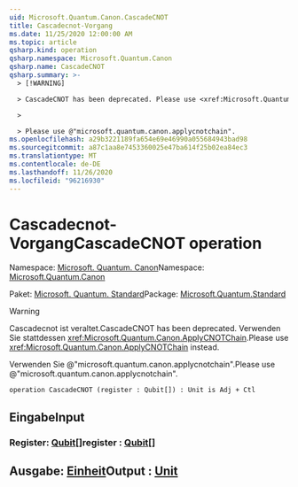 ```yaml
---
uid: Microsoft.Quantum.Canon.CascadeCNOT
title: Cascadecnot-Vorgang
ms.date: 11/25/2020 12:00:00 AM
ms.topic: article
qsharp.kind: operation
qsharp.namespace: Microsoft.Quantum.Canon
qsharp.name: CascadeCNOT
qsharp.summary: >-
  > [!WARNING]

  > CascadeCNOT has been deprecated. Please use <xref:Microsoft.Quantum.Canon.ApplyCNOTChain> instead.

  >

  > Please use @"microsoft.quantum.canon.applycnotchain".
ms.openlocfilehash: a29b3221189fa654e69e46990a055684943bad98
ms.sourcegitcommit: a87c1aa8e7453360025e47ba614f25b02ea84ec3
ms.translationtype: MT
ms.contentlocale: de-DE
ms.lasthandoff: 11/26/2020
ms.locfileid: "96216930"
---
```

# <a name="cascadecnot-operation"></a><span data-ttu-id="1ee9b-102">Cascadecnot-Vorgang</span><span class="sxs-lookup"><span data-stu-id="1ee9b-102">CascadeCNOT operation</span></span>

<span data-ttu-id="1ee9b-103">Namespace: [Microsoft. Quantum. Canon](xref:Microsoft.Quantum.Canon)</span><span class="sxs-lookup"><span data-stu-id="1ee9b-103">Namespace: [Microsoft.Quantum.Canon](xref:Microsoft.Quantum.Canon)</span></span>

<span data-ttu-id="1ee9b-104">Paket: [Microsoft. Quantum. Standard](https://nuget.org/packages/Microsoft.Quantum.Standard)</span><span class="sxs-lookup"><span data-stu-id="1ee9b-104">Package: [Microsoft.Quantum.Standard](https://nuget.org/packages/Microsoft.Quantum.Standard)</span></span>


> [!WARNING]
> <span data-ttu-id="1ee9b-105">Cascadecnot ist veraltet.</span><span class="sxs-lookup"><span data-stu-id="1ee9b-105">CascadeCNOT has been deprecated.</span></span> <span data-ttu-id="1ee9b-106">Verwenden Sie stattdessen <xref:Microsoft.Quantum.Canon.ApplyCNOTChain>.</span><span class="sxs-lookup"><span data-stu-id="1ee9b-106">Please use <xref:Microsoft.Quantum.Canon.ApplyCNOTChain> instead.</span></span>
>
> <span data-ttu-id="1ee9b-107">Verwenden Sie @"microsoft.quantum.canon.applycnotchain".</span><span class="sxs-lookup"><span data-stu-id="1ee9b-107">Please use @"microsoft.quantum.canon.applycnotchain".</span></span>



```qsharp
operation CascadeCNOT (register : Qubit[]) : Unit is Adj + Ctl
```


## <a name="input"></a><span data-ttu-id="1ee9b-108">Eingabe</span><span class="sxs-lookup"><span data-stu-id="1ee9b-108">Input</span></span>

### <a name="register--qubit"></a><span data-ttu-id="1ee9b-109">Register: [Qubit](xref:microsoft.quantum.lang-ref.qubit)[]</span><span class="sxs-lookup"><span data-stu-id="1ee9b-109">register : [Qubit](xref:microsoft.quantum.lang-ref.qubit)[]</span></span>





## <a name="output--unit"></a><span data-ttu-id="1ee9b-110">Ausgabe: [Einheit](xref:microsoft.quantum.lang-ref.unit)</span><span class="sxs-lookup"><span data-stu-id="1ee9b-110">Output : [Unit](xref:microsoft.quantum.lang-ref.unit)</span></span>

